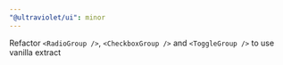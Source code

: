 ```yaml
---
"@ultraviolet/ui": minor
---
```


Refactor `<RadioGroup />`, `<CheckboxGroup />` and `<ToggleGroup />` to use vanilla extract
